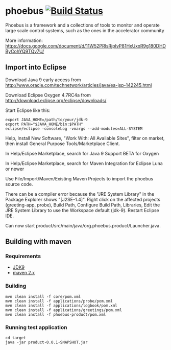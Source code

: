 # phoebus [![Build Status](https://travis-ci.org/shroffk/phoebus.svg?branch=master)](https://travis-ci.org/shroffk/phoebus.svg?branch=master)

Phoebus is a framework and a collections of tools to monitor and operate large scale control systems, such as the ones in the accelerator community

More information:
https://docs.google.com/document/d/11W52PRlsRjpIvP81HxUxxR9g180DHDByCohYQ9TQv7U/

## Import into Eclipse
Download Java 9 early access from http://www.oracle.com/technetwork/articles/java/ea-jsp-142245.html

Download Eclipse Oxygen 4.7RC4a from http://download.eclipse.org/eclipse/downloads/

Start Eclipse like this:

	export JAVA_HOME=/path/to/your/jdk-9
	export PATH="$JAVA_HOME/bin:$PATH"
	eclipse/eclipse -consoleLog -vmargs --add-modules=ALL-SYSTEM

Help, Install New Software, "Work With: All Available Sites", filter on market, then install General Purpose Tools/Marketplace Client.

In Help/Eclipse Marketplace, search for Java 9 Support BETA for Oxygen

In Help/Eclipse Marketplace, search for Maven Integration for Eclipse Luna or newer

Use File/Import/Maven/Existing Maven Projects to import the phoebus source code.

There can be a compiler error because the "JRE System Library" in the Package Explorer shows "[J2SE-1.4]".
Right click on the affected projects (greeting-app, probe), Build Path, Configure Build Path, Libraries, Edit the JRE System Library to use the Workspace default (jdk-9).
Restart Eclipse IDE.

Can now start product/src/main/java/org.phoebus.product/Launcher.java.

## Building with maven

### Requirements
 - [JDK9](http://jdk.java.net/9/)
 - [maven 2.x](https://maven.apache.org/)
 
### Building

```
mvn clean install -f core/pom.xml
mvn clean install -f applications/probe/pom.xml
mvn clean install -f applications/logbook/pom.xml
mvn clean install -f applications/greetings/pom.xml
mvn clean install -f phoebus-product/pom.xml
```

### Running test application
```
cd target
java -jar product-0.0.1-SNAPSHOT.jar
```
